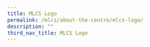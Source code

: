```yaml
---
title: MLCS Logo
permalink: /mlcs/about-the-centre/mlcs-logo/
description: ""
third_nav_title: MLCS Logo
---
```

